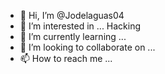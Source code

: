 - 👋 Hi, I’m @Jodelaguas04
- 👀 I’m interested in ... Hacking
- 🌱 I’m currently learning ...
- 💞️ I’m looking to collaborate on ...
- 📫 How to reach me ...

<!---
Jodelaguas04/Jodelaguas04 is a ✨ special ✨ repository because its `README.md` (this file) appears on your GitHub profile.
You can click the Preview link to take a look at your changes.
--->
